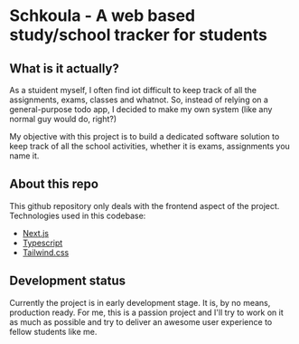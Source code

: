 # Schkoula - A web based study/school tracker for students

## What is it actually?
As a stuident myself, I often find iot difficult to keep track of all the assignments, exams, classes and whatnot. So, instead of relying on a general-purpose todo app, I decided to make my own system (like any normal guy would do, right?)

My objective with this project is to build a dedicated software solution to keep track of all the school activities, whether it is exams, assignments you name it.

## About this repo
This github repository only deals with the frontend aspect of the project. Technologies used in this codebase:
- [Next.js](https://nextjs.org/) 
- [Typescript](https://www.typescriptlang.org/)
- [Tailwind.css](https://tailwindcss.com/)

## Development status
Currently the project is in early development stage. It is, by no means, production ready. For me, this is a passion project and I'll try to work on it as much as possible and try to deliver an awesome user experience to fellow students like me.